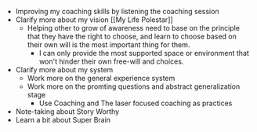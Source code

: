 - Improving my coaching skills by listening the coaching session
- Clarify more about my vision [[My Life Polestar]]
    - Helping other to grow of awareness need to base on the principle that they have the right to choose, and learn to choose based on their own will is the most important thing for them.
        - I can only provide the most supported space or environment that won't hinder their own free-will and choices.
- Clarify more about my system
    - Work more on the general experience system
    - Work more on the promting questions and abstract generalization stage
        - Use Coaching and The laser focused coaching as practices
- Note-taking about Story Worthy
- Learn a bit about Super Brain
